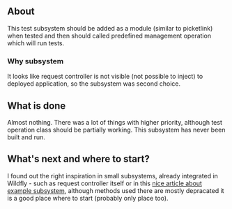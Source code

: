 ## About
This test subsystem should be added as a module (similar to picketlink) when tested and then should called predefined management operation which will run tests.

### Why subsystem
It looks like request controller is not visible (not possible to inject) to deployed application, so the subsystem was second choice.

## What is done
Almost nothing. There was a lot of things with higher priority, although test operation class should be partially working. This subsystem has never been built and run.

## What's next and where to start?
I found out the right inspiration in small subsystems, already integrated in Wildfly - such as request controller itself or in this [nice article about example subsystem](https://docs.jboss.org/author/display/WFLY10/Example+subsystem), although methods used there are mostly depracated it is a good place where to start (probably only place too).